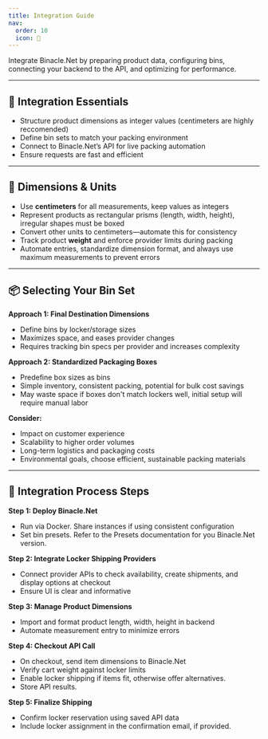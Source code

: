 ```yaml
---
title: Integration Guide
nav:
  order: 10
  icon: 🔗
---
```


Integrate Binacle.Net by preparing product data, configuring bins, connecting your backend to the API, 
and optimizing for performance.

---

## 📌 Integration Essentials

- Structure product dimensions as integer values (centimeters are highly reccomended)
- Define bin sets to match your packing environment
- Connect to Binacle.Net’s API for live packing automation
- Ensure requests are fast and efficient

---

## 📏 Dimensions & Units

- Use **centimeters** for all measurements, keep values as integers
- Represent products as rectangular prisms (length, width, height), irregular shapes must be boxed
- Convert other units to centimeters—automate this for consistency
- Track product **weight** and enforce provider limits during packing
- Automate entries, standardize dimension format, and always use maximum measurements to prevent errors

---

## 📦 Selecting Your Bin Set

**Approach 1: Final Destination Dimensions**
- Define bins by locker/storage sizes
- Maximizes space, and eases provider changes
- Requires tracking bin specs per provider and increases complexity

**Approach 2: Standardized Packaging Boxes**
- Predefine box sizes as bins
- Simple inventory, consistent packing, potential for bulk cost savings
- May waste space if boxes don't match lockers well, initial setup will require manual labor

**Consider:**
- Impact on customer experience
- Scalability to higher order volumes
- Long-term logistics and packaging costs
- Environmental goals, choose efficient, sustainable packing materials

---

## 🌟 Integration Process Steps

**Step 1: Deploy Binacle.Net**
- Run via Docker. Share instances if using consistent configuration
- Set bin presets. Refer to the Presets documentation for you Binacle.Net version.

**Step 2: Integrate Locker Shipping Providers**
- Connect provider APIs to check availability, create shipments, and display options at checkout
- Ensure UI is clear and informative

**Step 3: Manage Product Dimensions**
- Import and format product length, width, height in backend
- Automate measurement entry to minimize errors

**Step 4: Checkout API Call**
- On checkout, send item dimensions to Binacle.Net
- Verify cart weight against locker limits
- Enable locker shipping if items fit, otherwise offer alternatives.
- Store API results.

**Step 5: Finalize Shipping**
- Confirm locker reservation using saved API data
- Include locker assignment in the confirmation email, if provided.
